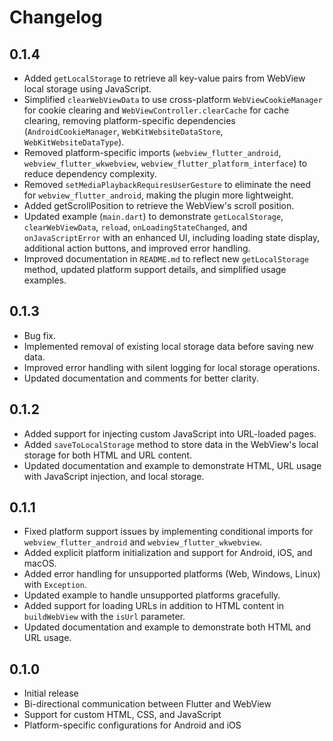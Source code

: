 # Changelog

## 0.1.4
- Added `getLocalStorage` to retrieve all key-value pairs from WebView local storage using JavaScript.
- Simplified `clearWebViewData` to use cross-platform `WebViewCookieManager` for cookie clearing and `WebViewController.clearCache` for cache clearing, removing platform-specific dependencies (`AndroidCookieManager`, `WebKitWebsiteDataStore`, `WebKitWebsiteDataType`).
- Removed platform-specific imports (`webview_flutter_android`, `webview_flutter_wkwebview`, `webview_flutter_platform_interface`) to reduce dependency complexity.
- Removed `setMediaPlaybackRequiresUserGesture` to eliminate the need for `webview_flutter_android`, making the plugin more lightweight.
- Added getScrollPosition to retrieve the WebView's scroll position.
- Updated example (`main.dart`) to demonstrate `getLocalStorage`, `clearWebViewData`, `reload`, `onLoadingStateChanged`, and `onJavaScriptError` with an enhanced UI, including loading state display, additional action buttons, and improved error handling.
- Improved documentation in `README.md` to reflect new `getLocalStorage` method, updated platform support details, and simplified usage examples.

## 0.1.3
- Bug fix.
- Implemented removal of existing local storage data before saving new data.
- Improved error handling with silent logging for local storage operations.
- Updated documentation and comments for better clarity.

## 0.1.2
- Added support for injecting custom JavaScript into URL-loaded pages.
- Added `saveToLocalStorage` method to store data in the WebView's local storage for both HTML and URL content.
- Updated documentation and example to demonstrate HTML, URL usage with JavaScript injection, and local storage.

## 0.1.1
- Fixed platform support issues by implementing conditional imports for `webview_flutter_android` and `webview_flutter_wkwebview`.
- Added explicit platform initialization and support for Android, iOS, and macOS.
- Added error handling for unsupported platforms (Web, Windows, Linux) with `Exception`.
- Updated example to handle unsupported platforms gracefully.
- Added support for loading URLs in addition to HTML content in `buildWebView` with the `isUrl` parameter.
- Updated documentation and example to demonstrate both HTML and URL usage.

## 0.1.0
- Initial release
- Bi-directional communication between Flutter and WebView
- Support for custom HTML, CSS, and JavaScript
- Platform-specific configurations for Android and iOS